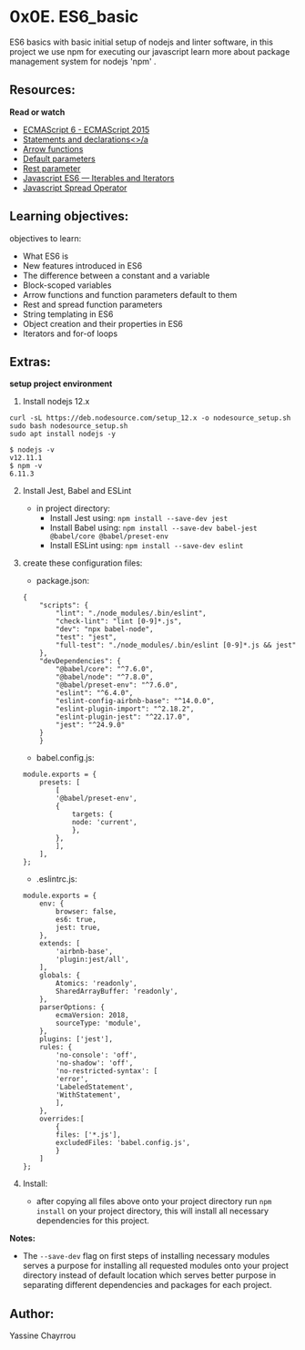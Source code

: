 # 0x0E. ES6_basic

ES6 basics with basic initial setup of nodejs and linter software, in this project we use npm for executing our javascript learn more about package management system for nodejs 'npm' .

## Resources:

**Read or watch**

- <a href="https://www.w3schools.com/js/js_es6.asp" target="_blank">ECMAScript 6 - ECMAScript 2015</a>
- <a href="https://developer.mozilla.org/en-US/docs/Web/JavaScript/Reference/Statements" target="_blank">Statements and declarations<>/a
- <a href="https://developer.mozilla.org/en-US/docs/Web/JavaScript/Reference/Functions/Arrow_functions" target="_blank">Arrow functions</a>
- <a href="https://developer.mozilla.org/en-US/docs/Web/JavaScript/Reference/Functions/Default_parameters" target="_blank">Default parameters</a>
- <a href="https://developer.mozilla.org/en-US/docs/Web/JavaScript/Reference/Functions/rest_parameters" target="_blank">Rest parameter</a>
- <a href="https://towardsdatascience.com/javascript-es6-iterables-and-iterators-de18b54f4d4" target="_blank">Javascript ES6 — Iterables and Iterators</a>
- <a href="https://developer.mozilla.org/en-US/docs/Web/JavaScript/Reference/Operators/Spread_syntax" target="_blank">Javascript Spread Operator</a>

## Learning objectives:

objectives to learn:

- What ES6 is
- New features introduced in ES6
- The difference between a constant and a variable
- Block-scoped variables
- Arrow functions and function parameters default to them
- Rest and spread function parameters
- String templating in ES6
- Object creation and their properties in ES6
- Iterators and for-of loops

## Extras:

**setup project environment**
1. Install nodejs 12.x
```
curl -sL https://deb.nodesource.com/setup_12.x -o nodesource_setup.sh
sudo bash nodesource_setup.sh
sudo apt install nodejs -y
```
```
$ nodejs -v
v12.11.1
$ npm -v
6.11.3
```
2. Install Jest, Babel and ESLint
    - in project directory:
        - Install Jest using: `npm install --save-dev jest`
        - Install Babel using: `npm install --save-dev babel-jest @babel/core @babel/preset-env`
        - Install ESLint using: `npm install --save-dev eslint`
3. create these configuration files:

    - package.json:
    ```
    {
        "scripts": {
            "lint": "./node_modules/.bin/eslint",
            "check-lint": "lint [0-9]*.js",
            "dev": "npx babel-node",
            "test": "jest",
            "full-test": "./node_modules/.bin/eslint [0-9]*.js && jest"
        },
        "devDependencies": {
            "@babel/core": "^7.6.0",
            "@babel/node": "^7.8.0",
            "@babel/preset-env": "^7.6.0",
            "eslint": "^6.4.0",
            "eslint-config-airbnb-base": "^14.0.0",
            "eslint-plugin-import": "^2.18.2",
            "eslint-plugin-jest": "^22.17.0",
            "jest": "^24.9.0"
        }
        }
    ```
    - babel.config.js:
    ```
    module.exports = {
        presets: [
            [
            '@babel/preset-env',
            {
                targets: {
                node: 'current',
                },
            },
            ],
        ],
    };
    ```
    - .eslintrc.js:
    ```
    module.exports = {
        env: {
            browser: false,
            es6: true,
            jest: true,
        },
        extends: [
            'airbnb-base',
            'plugin:jest/all',
        ],
        globals: {
            Atomics: 'readonly',
            SharedArrayBuffer: 'readonly',
        },
        parserOptions: {
            ecmaVersion: 2018,
            sourceType: 'module',
        },
        plugins: ['jest'],
        rules: {
            'no-console': 'off',
            'no-shadow': 'off',
            'no-restricted-syntax': [
            'error',
            'LabeledStatement',
            'WithStatement',
            ],
        },
        overrides:[
            {
            files: ['*.js'],
            excludedFiles: 'babel.config.js',
            }
        ]
    };
    ```
4. Install:
    - after copying all files above onto your project directory run `npm install` on your project directory, this will install all necessary dependencies for this project.

**Notes:**

+ The `--save-dev` flag on first steps of installing necessary modules serves a purpose for installing all requested modules onto your project directory instead of default location which serves better purpose in separating different dependencies and packages for each project.

## Author:
Yassine Chayrrou
